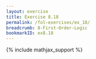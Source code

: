 ```yaml
---
layout: exercise
title: Exercise 8.18
permalink: /fol-exercises/ex_18/
breadcrumb: 8-First-Order-Logic
bookmarkID: ex8.18
---
```


{% include mathjax_support %}


